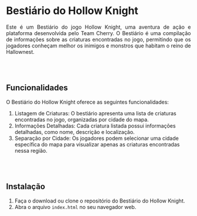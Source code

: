 # Bestiário do Hollow Knight

<p align="justify">
  Este é um Bestiário do jogo Hollow Knight, uma aventura de ação e plataforma desenvolvida pelo Team Cherry. O Bestiário é uma compilação de informações sobre as criaturas encontradas no jogo, permitindo que os jogadores conheçam melhor os inimigos e monstros que habitam o reino de Hallownest.
</p>

<br><br>

## Funcionalidades
<p>O Bestiário do Hollow Knight oferece as seguintes funcionalidades:</p>

1. Listagem de Criaturas: O bestiário apresenta uma lista de criaturas encontradas no jogo, organizadas por cidade do mapa.
2. Informações Detalhadas: Cada criatura listada possui informações detalhadas, como nome, descrição e localização.
3. Separação por Cidade: Os jogadores podem selecionar uma cidade específica do mapa para visualizar apenas as criaturas encontradas nessa região.

<br><br>

## Instalação
1. Faça o download ou clone o repositório do Bestiário do Hollow Knight.
2. Abra o arquivo `index.html` no seu navegador web.

<br><br>





<!--
Uso
Na página inicial do Bestiário, você encontrará a listagem de todas as cidades de Hollow Knight.
Clique em uma cidade para visualizar as criaturas encontradas nessa região.
Você pode usar a função de pesquisa para buscar uma criatura específica por nome ou palavra-chave.
Explore as informações detalhadas de cada criatura, incluindo nome, descrição e localização.
Utilize a navegação entre as cidades para conhecer as criaturas de diferentes regiões de Hallownest.
Contribuição
Se você deseja contribuir para o Bestiário do Hollow Knight, siga as etapas abaixo:

Faça um fork do repositório.
Crie uma branch com a sua contribuição: git checkout -b minha-contribuicao.
Faça as alterações desejadas e adicione-as ao commit: git add ..
Faça o commit das suas alterações: git commit -m "Minha contribuição".
Envie as alterações para o seu repositório fork: git push origin minha-contribuicao.
Abra um Pull Request no repositório original e descreva suas alterações.
Créditos
O Bestiário do Hollow Knight foi desenvolvido por [Seu Nome]. Ele é baseado no diário do jogo Hollow Knight e foi criado para fornecer informações adicionais sobre as criaturas encontradas no jogo.
-->